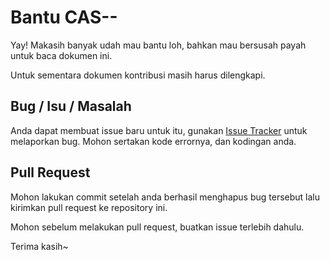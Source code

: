 # Bantu CAS--
Yay! Makasih banyak udah mau bantu loh, bahkan mau bersusah
payah untuk baca dokumen ini.

Untuk sementara dokumen kontribusi masih harus dilengkapi.

## Bug / Isu / Masalah
Anda dapat membuat issue baru untuk itu, gunakan [Issue Tracker](https://github.com/ftis-admin/cas-min-min-php/issues)
untuk melaporkan bug. Mohon sertakan kode errornya, dan kodingan anda.

## Pull Request
Mohon lakukan commit setelah anda berhasil menghapus bug tersebut 
lalu kirimkan pull request ke repository ini.

Mohon sebelum melakukan pull request, buatkan issue terlebih dahulu.


Terima kasih~